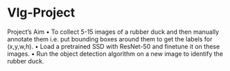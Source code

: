 # Vlg-Project
Project’s Aim
•	To collect 5-15 images of a rubber duck and then manually annotate them i.e. put bounding boxes around them to get the labels for (x,y,w,h).
•	Load a pretrained SSD with ResNet-50 and finetune it on these images. 
•	Run the object detection algorithm on a new image to identify the rubber duck.

